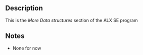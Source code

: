 ## Description
This is the _More Data structures_ section of the ALX SE program

## Notes
* None for now
